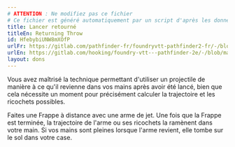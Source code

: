 ```yaml
---
# ATTENTION : Ne modifiez pas ce fichier
# Ce fichier est généré automatiquement par un script d'après les données du module Foundry VTT officiel et de sa traduction
title: Lancer retourné
titleEn: Returning Throw
id: HfebybiUNW8mXOfP
urlFr: https://gitlab.com/pathfinder-fr/foundryvtt-pathfinder2-fr/-/blob/master/data/feats/HfebybiUNW8mXOfP.htm
urlEn: https://gitlab.com/hooking/foundry-vtt---pathfinder-2e/-/blob/master/packs/data/feats.db/returning-throw.json
layout: dons
---
```

Vous avez maîtrisé la technique permettant d'utiliser un projectile de manière à ce qu'il revienne dans vos mains après avoir été lancé, bien que cela nécessite un moment pour précisément calculer la trajectoire et les ricochets possibles.

Faites une Frappe à distance avec une arme de jet. Une fois que la Frappe est terminée, la trajectoire de l'arme ou ses ricochets la ramènent dans votre main. Si vos mains sont pleines lorsque l'arme revient, elle tombe sur le sol dans votre case.
